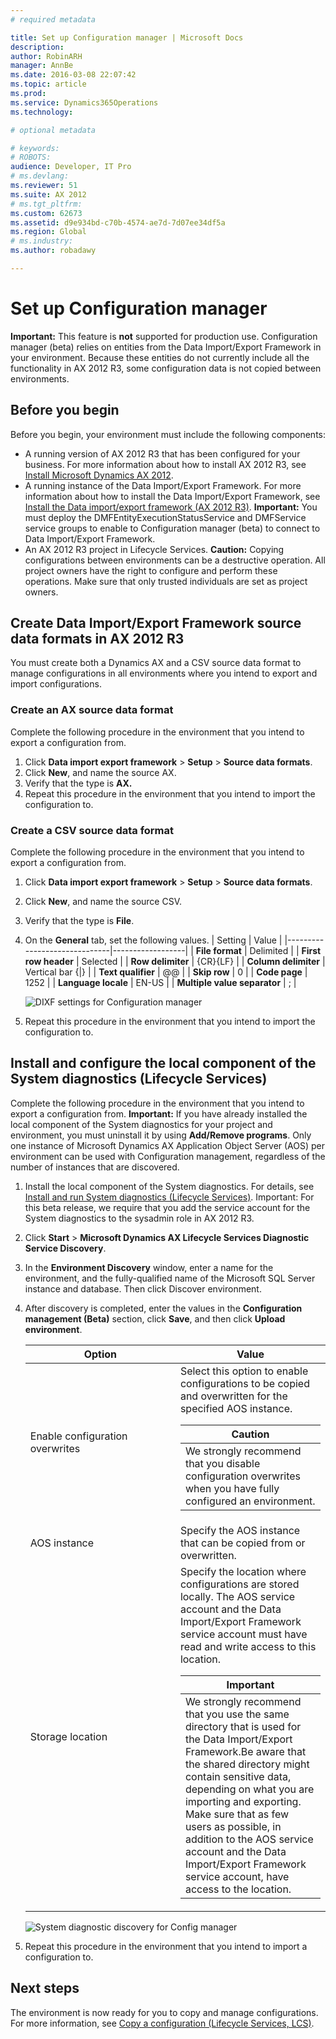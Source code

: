 ```yaml
---
# required metadata

title: Set up Configuration manager | Microsoft Docs
description: 
author: RobinARH
manager: AnnBe
ms.date: 2016-03-08 22:07:42
ms.topic: article
ms.prod: 
ms.service: Dynamics365Operations
ms.technology: 

# optional metadata

# keywords: 
# ROBOTS: 
audience: Developer, IT Pro
# ms.devlang: 
ms.reviewer: 51
ms.suite: AX 2012
# ms.tgt_pltfrm: 
ms.custom: 62673
ms.assetid: d9e934bd-c70b-4574-ae7d-7d07ee34df5a
ms.region: Global
# ms.industry: 
ms.author: robadawy

---
```


# Set up Configuration manager



**Important:** This feature is **not** supported for production use. Configuration manager (beta) relies on entities from the Data Import/Export Framework in your environment. Because these entities do not currently include all the functionality in AX 2012 R3, some configuration data is not copied between environments.

## Before you begin
Before you begin, your environment must include the following components:

-   A running version of AX 2012 R3 that has been configured for your business. For more information about how to install AX 2012 R3, see [Install Microsoft Dynamics AX 2012](http://technet.microsoft.com/library/fbe52b68-1294-4398-b233-f8ec37c6d531(AX.60).aspx).
-   A running instance of the Data Import/Export Framework. For more information about how to install the Data Import/Export Framework, see [Install the Data import/export framework (AX 2012 R3)](https://docs.microsoft.com/en-us/dynamics365/operations/dev-itpro/lifecycle-services/ax-2012/install-the-data-importexport-framework-dixf-dmf). **Important:** You must deploy the DMFEntityExecutionStatusService and DMFService service groups to enable to Configuration manager (beta) to connect to Data Import/Export Framework.
-   An AX 2012 R3 project in Lifecycle Services. **Caution:** Copying configurations between environments can be a destructive operation. All project owners have the right to configure and perform these operations. Make sure that only trusted individuals are set as project owners.

## Create Data Import/Export Framework source data formats in AX 2012 R3
You must create both a Dynamics AX and a CSV source data format to manage configurations in all environments where you intend to export and import configurations.

### Create an AX source data format

Complete the following procedure in the environment that you intend to export a configuration from.

1.  Click **Data import export framework** &gt; **Setup** &gt; **Source data formats**.
2.  Click **New**, and name the source AX.
3.  Verify that the type is **AX.**
4.  Repeat this procedure in the environment that you intend to import the configuration to.

### Create a CSV source data format

Complete the following procedure in the environment that you intend to export a configuration from.

1.  Click **Data import export framework** &gt; **Setup** &gt; **Source data formats**.
2.  Click **New**, and name the source CSV.
3.  Verify that the type is **File**.
4.  On the **General** tab, set the following values.
    | Setting                      | Value            |
    |------------------------------|------------------|
    | **File format**              | Delimited        |
    | **First row header**         | Selected         |
    | **Row delimiter**            | {CR}{LF}         |
    | **Column delimiter**         | Vertical bar {|} |
    | **Text qualifier**           | @@               |
    | **Skip row**                 | 0                |
    | **Code page**                | 1252             |
    | **Language locale**          | EN-US            |
    | **Multiple value separator** | ;                |

    ![DIXF settings for Configuration manager](./media/dixfconfigurationmanager.png)
5.  Repeat this procedure in the environment that you intend to import the configuration to.

## Install and configure the local component of the System diagnostics (Lifecycle Services)
Complete the following procedure in the environment that you intend to export a configuration from. **Important:** If you have already installed the local component of the System diagnostics for your project and environment, you must uninstall it by using **Add/Remove programs**. Only one instance of Microsoft Dynamics AX Application Object Server (AOS) per environment can be used with Configuration management, regardless of the number of instances that are discovered.

1.  Install the local component of the System diagnostics. For details, see [Install and run System diagnostics (Lifecycle Services)](https://docs.microsoft.com/en-us/dynamics365/operations/dev-itpro/lifecycle-services/ax-2012/install-and-run-system-diagnostics-lifecycle-services). Important: For this beta release, we require that you add the service account for the System diagnostics to the sysadmin role in AX 2012 R3.
2.  Click **Start** &gt; **Microsoft Dynamics AX Lifecycle Services Diagnostic Service Discovery**.
3.  In the **Environment Discovery** window, enter a name for the environment, and the fully-qualified name of the Microsoft SQL Server instance and database. Then click Discover environment.
4.  After discovery is completed, enter the values in the **Configuration management (Beta)** section, click **Save**, and then click **Upload environment**.
    <table>
    <colgroup>
    <col width="50%" />
    <col width="50%" />
    </colgroup>
    <thead>
    <tr class="header">
    <th>Option</th>
    <th>Value</th>
    </tr>
    </thead>
    <tbody>
    <tr class="odd">
    <td><span class="ui">Enable configuration overwrites</span></td>
    <td>Select this option to enable configurations to be copied and overwritten for the specified AOS instance.
    <div class="alert">
    <table>
    <thead>
    <tr class="header">
    <th><strong>Caution</strong></th>
    </tr>
    </thead>
    <tbody>
    <tr class="odd">
    <td>We strongly recommend that you disable configuration overwrites when you have fully configured an environment.</td>
    </tr>
    </tbody>
    </table>
    </div></td>
    </tr>
    <tr class="even">
    <td><span class="ui">AOS instance</span></td>
    <td>Specify the AOS instance that can be copied from or overwritten.</td>
    </tr>
    <tr class="odd">
    <td><span class="ui">Storage location</span></td>
    <td>Specify the location where configurations are stored locally. The AOS service account and the Data Import/Export Framework service account must have read and write access to this location.
    <div class="alert">
    <table>
    <thead>
    <tr class="header">
    <th><strong>Important</strong></th>
    </tr>
    </thead>
    <tbody>
    <tr class="odd">
    <td>We strongly recommend that you use the same directory that is used for the Data Import/Export Framework.Be aware that the shared directory might contain sensitive data, depending on what you are importing and exporting. Make sure that as few users as possible, in addition to the AOS service account and the Data Import/Export Framework service account, have access to the location.</td>
    </tr>
    </tbody>
    </table>
    </div></td>
    </tr>
    </tbody>
    </table>

    ![System diagnostic discovery for Config manager](./media/systemdiagnosticconfigurationmanagerdiscoverysettings.png)
5.  Repeat this procedure in the environment that you intend to import a configuration to.

## Next steps
The environment is now ready for you to copy and manage configurations. For more information, see [Copy a configuration (Lifecycle Services, LCS)](https://docs.microsoft.com/en-us/dynamics365/operations/dev-itpro/lifecycle-services/copy-a-configuration-lifecycle-services-lcs).

